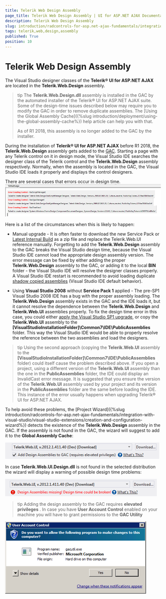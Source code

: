 ```yaml
---
title: Telerik Web Design Assembly
page_title: Telerik Web Design Assembly | UI for ASP.NET AJAX Documentation
description: Telerik Web Design Assembly
slug: introduction/radcontrols-for-asp.net-ajax-fundamentals/integration-with-visual-studio/visual-studio-extensions/telerik-web-design-assembly
tags: telerik,web,design,assembly
published: True
position: 10
---
```


# Telerik Web Design Assembly




The Visual Studio designer classes of the **Telerik® UI for ASP.NET AJAX** are located in the **Telerik.Web.Design** assembly.

>tip The **Telerik.Web.Design.dll** assembly is installed in the GAC by the automated installer of the Telerik® UI for ASP.NET AJAX suite. Some of the design-time issues described below may require you to modify the GAC in order to remove duplicate assemblies. The [Using the Global Assembly Cache]({%slug introduction/deployment/using-the-global-assembly-cache%}) help article can help you with that.
>
>As of R1 2018, this assembly is no longer added to the GAC by the installer.

During the installation of **Telerik® UI for ASP.NET AJAX** before R1 2018, the **Telerik.Web.Design** assembly gets added to the [GAC](http://msdn.microsoft.com/en-us/library/yf1d93sz(VS.80).aspx). Starting a page with any Telerik control on it in design mode, the Visual Studio IDE searches the designer class of the Telerik control and the **Telerik.Web.Design** assembly respectively. Normally, when the assembly is located in the GAC, the Visual Studio IDE loads it properly and displays the control designers.

There are several cases that errors occur in design time.
![Visual Studio Design Time Error](images/introduction-vsx_vsdesigntimeerror.gif)

Here is a list of the circumstances when this is likely to happen:

* Manual upgrade - It is often faster to download the new Service Pack or [Latest Internal Build](http://www.telerik.com/blogs/download-latest-internal-builds) as a zip file and replace the Telerik.Web.UI reference manually. Forgetting to add the **Telerik.Web.Design** assembly to the GAC breaks the Visual Studio design time, because the Visual Studio IDE cannot load the appropriate design assembly version. The error message can be fixed by either adding the proper **Telerik.Web.Design** assembly to the GAC, or adding it to the local **BIN** folder - the Visual Studio IDE will resolve the designer classes properly. A Visual Studio IDE restart is recommended to avoid loading duplicate [shadow copied assemblies](http://msdn.microsoft.com/en-us/library/ms404279.aspx) (Visual Studio IDE default behavior).

* Using **Visual Studio 2008** without **Service Pack 1** applied - The pre-SP1 Visual Studio 2008 IDE has a bug with the proper assembly loading. The **Telerik.Web.Design** assembly exists in the GAC and the IDE loads it, but it cannot resolve the dependence between the **Telerik.Web.Design** and **Telerik.Web.UI** assemblies properly. To fix the design time error in this case, you could either [apply the Visual Studio SP1 upgrade](http://www.microsoft.com/downloads/details.aspx?FamilyId=FBEE1648-7106-44A7-9649-6D9F6D58056E&displaylang=en), or copy the **Telerik.Web.UI** assembly to the **[VisualStudioInstallationFolder]\Common7\IDE\PublicAssemblies** folder. This way the Visual Studio IDE would be able to properly resolve the reference between the two assemblies and load the designers.

>tip Using the second approach (copying the **Telerik.Web.UI** assembly to the **[VisualStudioInstallationFolder]\Common7\IDE\PublicAssemblies** folder) could itself cause the problem described above. If you open a project, using a different version of the **Telerik.Web.UI** assembly than the one in the **PublicAssemblies** folder, the IDE could display an InvalidCast error message. It is suggested that you ensure the version of the **Telerik.Web.UI** assembly used by your project and its version in the **PublicAssemblies** folder are the same before loading the IDE.
>This instance of the error usually happens when upgrading Telerik® UI for ASP.NET AJAX.
>

To help avoid these problems, the [Project Wizard]({%slug introduction/radcontrols-for-asp.net-ajax-fundamentals/integration-with-visual-studio/visual-studio-extensions/creation-and-configuration-wizard%}) detects the existence of the **Telerik.Web.Design** assembly in the GAC. If the assembly is not found in the GAC, the wizard will suggest to add it to the **Global Assembly Cache**:

![Project Wizard - Add Design Assembly To GAC](images/introduction-vsx_projectwizard_adddesignassemblytogac.png)

In case **Telerik.Web.UI.Design.dll** is not found in the selected distribution the wizard will display a warning of possible design time problems:

![Project Wizard - Design Assembly Not Found](images/introduction-vsx_projectwizard_nodesignassemblyfound.png)

>tip Adding the design assembly to the GAC requires **elevated privileges** . In case you have **User Account Control** enabled on your machine you will have to grant permissions to the **GAC Utility** 
>

![GacUtil - UAC permissions Dialog in Windows 7](images/introduction-vsx_gacutilunderuac.png)


